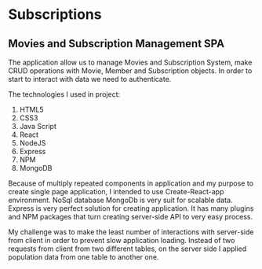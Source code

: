 # Subscriptions
## Movies and Subscription Management SPA
The application allow us to manage Movies and Subscription System, make CRUD operations with Movie, Member and Subscription objects.
In order to start to interact with data we need to authenticate.

The technologies I used in project: 
1. HTML5
2.  CSS3
3. Java Script
4. React
5. NodeJS
6. Express
7. NPM
8. MongoDB

Because of multiply repeated components in application and my purpose to create single page application, I intended to use Create-React-app environment.
NoSql database MongoDb is very suit for scalable data.
Express is very perfect solution for creating application. It has many plugins and NPM packages that turn creating server-side API to very easy process.

My challenge was to make the least number of interactions with server-side from client in order to prevent slow application loading. Instead of two requests from client from two different tables, 
on the server side I applied population data from one table to another one.
